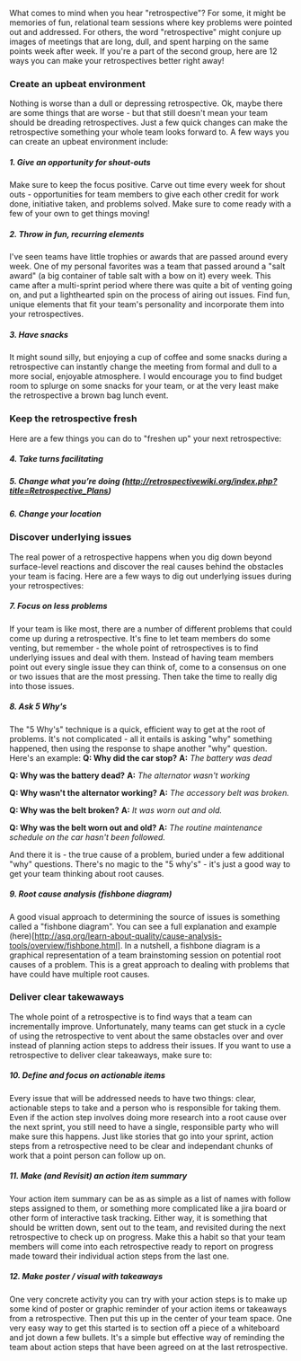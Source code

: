 What comes to mind when you hear "retrospective"? For some, it might be memories of fun, relational team sessions where key problems were pointed out and addressed. For others, the word "retrospective" might conjure up images of meetings that are long, dull, and spent harping on the same points week after week. If you're a part of the second group, here are 12 ways you can make your retrospectives better right away!

### Create an upbeat environment
Nothing is worse than a dull or depressing retrospective. Ok, maybe there are some things that are worse - but that still doesn't mean your team should be dreading retrospectives. Just a few quick changes can make the retrospective something your whole team looks forward to. A few ways you can create an upbeat environment include:

##### 1. Give an opportunity for shout-outs
Make sure to keep the focus positive. Carve out time every week for shout outs - opportunities for team members to give each other credit for work done, initiative taken, and problems solved. Make sure to come ready with a few of your own to get things moving!

##### 2. Throw in fun, recurring elements
I've seen teams have little trophies or awards that are passed around every week. One of my personal favorites was a team that passed around a "salt award" (a big container of table salt with a bow on it) every week. This came after a multi-sprint period where there was quite a bit of venting going on, and put a lighthearted spin on the process of airing out issues. Find fun, unique elements that fit your team's personality and incorporate them into your retrospectives.

##### 3. Have snacks
It might sound silly, but enjoying a cup of coffee and some snacks during a retrospective can instantly change the meeting from formal and dull to a more social, enjoyable atmosphere. I would encourage you to find budget room to splurge on some snacks for your team, or at the very least make the retrospective a brown bag lunch event.


### Keep the retrospective fresh
Here are a few things you can do to "freshen up" your next retrospective:
##### 4. Take turns facilitating
##### 5. Change what you’re doing (http://retrospectivewiki.org/index.php?title=Retrospective_Plans)
##### 6. Change your location


### Discover underlying issues
The real power of a retrospective happens when you dig down beyond surface-level reactions and discover the real causes behind the obstacles your team is facing. Here are a few ways to dig out underlying issues during your retrospectives:

##### 7. Focus on less problems
If your team is like most, there are a number of different problems that could come up during a retrospective. It's fine to let team members do some venting, but remember - the whole point of retrospectives is to find underlying issues and deal with them. Instead of having team members point out every single issue they can think of, come to a consensus on one or two issues that are the most pressing. Then take the time to really dig into those issues.

##### 8. Ask 5 Why's
The "5 Why's" technique is a quick, efficient way to get at the root of problems. It's not complicated - all it entails is asking "why" something happened, then using the response to shape another "why" question. Here's an example:
**Q: Why did the car stop?**
**A:** *The battery was dead*

**Q: Why was the battery dead?**
**A:** *The alternator wasn't working*

**Q: Why wasn't the alternator working?**
**A:** *The accessory belt was broken.*

**Q: Why was the belt broken?**
**A:** *It was worn out and old.*

**Q: Why was the belt worn out and old?**
**A:** *The routine maintenance schedule on the car hasn't been followed.*

And there it is - the true cause of a problem, buried under a few additional "why" questions. There's no magic to the "5 why's" - it's just a good way to get your team thinking about root causes.

##### 9. Root cause analysis (fishbone diagram)

A good visual approach to determining the source of issues is something called a "fishbone diagram". You can see a full explanation and example (here)[http://asq.org/learn-about-quality/cause-analysis-tools/overview/fishbone.html]. In a nutshell, a fishbone diagram is a graphical representation of a team brainstoming session on potential root causes of a problem. This is a great approach to dealing with problems that have could have multiple root causes.



### Deliver clear takewaways
The whole point of a retrospective is to find ways that a team can incrementally improve. Unfortunately, many teams can get stuck in a cycle of using the retrospective to vent about the same obstacles over and over instead of planning action steps to address their issues. If you want to use a retrospective to deliver clear takeaways, make sure to:

##### 10. Define and focus on actionable items
Every issue that will be addressed needs to have two things: clear, actionable steps to take and a person who is responsible for taking them. Even if the action step involves doing more research into a root cause over the next sprint, you still need to have a single, responsible party who will make sure this happens. Just like stories that go into your sprint, action steps from a retrospective need to be clear and independant chunks of work that a point person can follow up on.

##### 11. Make (and Revisit) an action item summary
Your action item summary can be as as simple as a list of names with follow steps assigned to them, or something more complicated like a jira board or other form of interactive task tracking. Either way, it is something that should be written down, sent out to the team, and revisited during the next retrospective to check up on progress. Make this a habit so that your team members will come into each retrospective ready to report on progress made toward their individual action steps from the last one.

##### 12. Make  poster / visual with takeaways
One very concrete activity you can try with your action steps is to make up some kind of poster or graphic reminder of your action items or takeaways from a retrospective. Then put this up in the center of your team space. One very easy way to get this started is to section off a piece of a whiteboard and jot down a few bullets. It's a simple but effective way of reminding the team about action steps that have been agreed on at the last retrospective.
